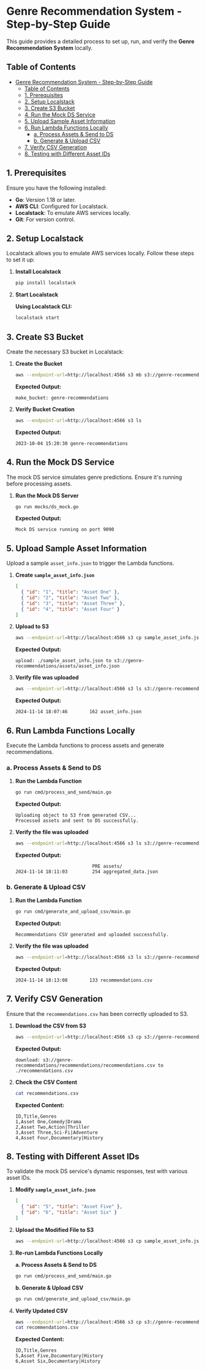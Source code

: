 # Genre Recommendation System - Step-by-Step Guide

This guide provides a detailed process to set up, run, and verify the **Genre Recommendation System** locally.

## Table of Contents

- [Genre Recommendation System - Step-by-Step Guide](#genre-recommendation-system---step-by-step-guide)
  - [Table of Contents](#table-of-contents)
  - [1. Prerequisites](#1-prerequisites)
  - [2. Setup Localstack](#2-setup-localstack)
  - [3. Create S3 Bucket](#3-create-s3-bucket)
  - [4. Run the Mock DS Service](#4-run-the-mock-ds-service)
  - [5. Upload Sample Asset Information](#5-upload-sample-asset-information)
  - [6. Run Lambda Functions Locally](#6-run-lambda-functions-locally)
    - [a. Process Assets \& Send to DS](#a-process-assets--send-to-ds)
    - [b. Generate \& Upload CSV](#b-generate--upload-csv)
  - [7. Verify CSV Generation](#7-verify-csv-generation)
  - [8. Testing with Different Asset IDs](#8-testing-with-different-asset-ids)

## 1. Prerequisites

Ensure you have the following installed:

- **Go**: Version 1.18 or later.
- **AWS CLI**: Configured for Localstack.
- **Localstack**: To emulate AWS services locally.
- **Git**: For version control.

## 2. Setup Localstack

Localstack allows you to emulate AWS services locally. Follow these steps to set it up:

1. **Install Localstack**

   ```bash
   pip install localstack
   ```

2. **Start Localstack**

   **Using Localstack CLI:**

   ```bash
   localstack start
   ```

## 3. Create S3 Bucket

Create the necessary S3 bucket in Localstack:

1. **Create the Bucket**

   ```bash
   aws --endpoint-url=http://localhost:4566 s3 mb s3://genre-recommendations --region us-east-1
   ```

   **Expected Output:**

   ```text
   make_bucket: genre-recommendations
   ```

2. **Verify Bucket Creation**

   ```bash
   aws --endpoint-url=http://localhost:4566 s3 ls
   ```

   **Expected Output:**

   ```text
   2023-10-04 15:20:30 genre-recommendations
   ```

## 4. Run the Mock DS Service

The mock DS service simulates genre predictions. Ensure it's running before processing assets.

1. **Run the Mock DS Server**

   ```bash
   go run mocks/ds_mock.go
   ```

   **Expected Output:**

   ```text
   Mock DS service running on port 9090
   ```

## 5. Upload Sample Asset Information

Upload a sample `asset_info.json` to trigger the Lambda functions.

1. **Create `sample_asset_info.json`**

   ```json
   [
     { "id": "1", "title": "Asset One" },
     { "id": "2", "title": "Asset Two" },
     { "id": "3", "title": "Asset Three" },
     { "id": "4", "title": "Asset Four" }
   ]
   ```

2. **Upload to S3**

   ```bash
   aws --endpoint-url=http://localhost:4566 s3 cp sample_asset_info.json s3://genre-recommendations/assets/asset_info.json
   ```

   **Expected Output:**

   ```text
   upload: ./sample_asset_info.json to s3://genre-recommendations/assets/asset_info.json
   ```

3. **Verify file was uploaded**

   ```bash
   aws --endpoint-url=http://localhost:4566 s3 ls s3://genre-recommendations/assets/
   ```

   **Expected Output:**

   ```text
   2024-11-14 18:07:46        162 asset_info.json
   ```

## 6. Run Lambda Functions Locally

Execute the Lambda functions to process assets and generate recommendations.

### a. Process Assets & Send to DS

1. **Run the Lambda Function**

   ```bash
   go run cmd/process_and_send/main.go
   ```

   **Expected Output:**

   ```text
   Uploading object to S3 from generated CSV...
   Processed assets and sent to DS successfully.
   ```

2. **Verify the file was uploaded**

   ```bash
   aws --endpoint-url=http://localhost:4566 s3 ls s3://genre-recommendations/
   ```

   **Expected Output:**

   ```text
                               PRE assets/
   2024-11-14 18:11:03         254 aggregated_data.json
   ```

### b. Generate & Upload CSV

1. **Run the Lambda Function**

   ```bash
   go run cmd/generate_and_upload_csv/main.go
   ```

   **Expected Output:**

   ```text
   Recommendations CSV generated and uploaded successfully.
   ```

2. **Verify the file was uploaded**

   ```bash
   aws --endpoint-url=http://localhost:4566 s3 ls s3://genre-recommendations/recommendations/
   ```

   **Expected Output:**

   ```text
   2024-11-14 18:13:08        133 recommendations.csv
   ```

## 7. Verify CSV Generation

Ensure that the `recommendations.csv` has been correctly uploaded to S3.

1. **Download the CSV from S3**

   ```bash
   aws --endpoint-url=http://localhost:4566 s3 cp s3://genre-recommendations/recommendations/recommendations.csv .
   ```

   **Expected Output:**

   ```text
   download: s3://genre-recommendations/recommendations/recommendations.csv to ./recommendations.csv
   ```

2. **Check the CSV Content**

   ```bash
   cat recommendations.csv
   ```

   **Expected Content:**

   ```text
   ID,Title,Genres
   1,Asset One,Comedy|Drama
   2,Asset Two,Action|Thriller
   3,Asset Three,Sci-Fi|Adventure
   4,Asset Four,Documentary|History
   ```

## 8. Testing with Different Asset IDs

To validate the mock DS service's dynamic responses, test with various asset IDs.

1. **Modify `sample_asset_info.json`**

   ```json
   [
     { "id": "5", "title": "Asset Five" },
     { "id": "6", "title": "Asset Six" }
   ]
   ```

2. **Upload the Modified File to S3**

   ```bash
   aws --endpoint-url=http://localhost:4566 s3 cp sample_asset_info.json s3://genre-recommendations/assets/asset_info.json
   ```

3. **Re-run Lambda Functions Locally**

   **a. Process Assets & Send to DS**

   ```bash
   go run cmd/process_and_send/main.go
   ```

   **b. Generate & Upload CSV**

   ```bash
   go run cmd/generate_and_upload_csv/main.go
   ```

4. **Verify Updated CSV**

   ```bash
   aws --endpoint-url=http://localhost:4566 s3 cp s3://genre-recommendations/recommendations/recommendations.csv .
   cat recommendations.csv
   ```

   **Expected Content:**

   ```text
   ID,Title,Genres
   5,Asset Five,Documentary|History
   6,Asset Six,Documentary|History
   ```

